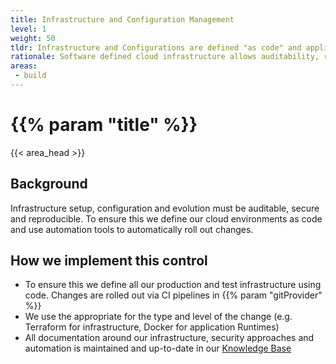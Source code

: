 ```yaml
---
title: Infrastructure and Configuration Management
level: 1
weight: 50
tldr: Infrastructure and Configurations are defined "as code" and applied through automation
rationale: Software defined cloud infrastructure allows auditability, reproducibility and drift detection
areas: 
 - build
---
```


# {{% param "title" %}}
{{< area_head >}}

## Background
Infrastructure setup, configuration and evolution must be auditable, secure and reproducible.  To ensure this we define our cloud environments as code and use automation tools to automatically roll out changes.

## How we implement this control

* To ensure this we define all our production and test infrastructure using code.  Changes are rolled out via CI pipelines in {{% param "gitProvider"  %}}
* We use the appropriate for the type and level of the change  (e.g. Terraform for infrastructure, Docker for application Runtimes)
* All documentation around our infrastructure, security approaches and automation is maintained and up-to-date in our [Knowledge Base](https://github.com/kosli-dev/knowledge-base)